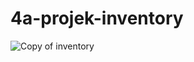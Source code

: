 # 4a-projek-inventory
![Copy of inventory](https://user-images.githubusercontent.com/100126119/160832481-b9007112-bfc7-44d1-a5c6-f2fce73ac7bc.png)

